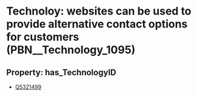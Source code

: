 # Technoloy: __websites can be used to provide alternative contact options for customers__ (PBN__Technology_1095)

## Property: has_TechnologyID

* [Q5321499](Q5321499)

